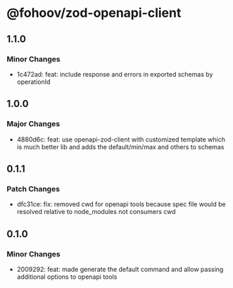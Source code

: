 # @fohoov/zod-openapi-client

## 1.1.0

### Minor Changes

- 1c472ad: feat: include response and errors in exported schemas by operationId

## 1.0.0

### Major Changes

- 4880d6c: feat: use openapi-zod-client with customized template which is much better lib and adds the default/min/max and others to schemas

## 0.1.1

### Patch Changes

- dfc31ce: fix: removed cwd for openapi tools because spec file would be resolved relative to node_modules not consumers cwd

## 0.1.0

### Minor Changes

- 2009292: feat: made generate the default command and allow passing additional options to openapi tools
